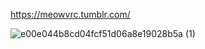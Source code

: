 https://meowvrc.tumblr.com/
                     


![e00e044b8cd04fcf51d06a8e19028b5a (1)](https://user-images.githubusercontent.com/119520867/213480562-dcb3cf5e-eeef-4be5-ac22-81e3d6d009c0.jpg)
